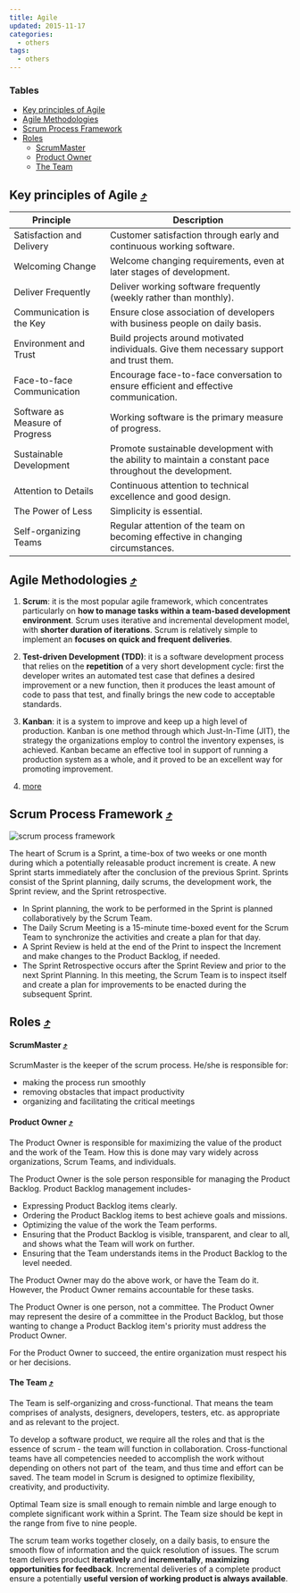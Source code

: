 ```yaml
---
title: Agile
updated: 2015-11-17
categories:
  - others
tags:
  - others
---
```


### Tables

* [Key principles of Agile](#key-principles-of-agile-10548tables)
* [Agile Methodologies](#agile-methodologies-10548tables)
* [Scrum Process Framework](#scrum-process-framework-10548tables)
* [Roles](#roles-10548tables)
  * [ScrumMaster](#scrummaster-10548tables)
  * [Product Owner](#product-wwner-10548tables)
  * [The Team](#the-team-10548tables)

## Key principles of Agile [&#10548;](#tables)

| Principle     | Description |
| --------------|---------------- |
| Satisfaction and Delivery | Customer satisfaction through early and continuous working software. |
| Welcoming Change | Welcome changing requirements, even at later stages of development. |
| Deliver Frequently | Deliver working software frequently (weekly rather than monthly). |
| Communication is the Key | Ensure close association of developers with business people on daily basis. |
| Environment and Trust | Build projects around motivated individuals. Give them necessary support and trust them. |
| Face-to-face Communication | Encourage face-to-face conversation to ensure efficient and effective communication. |
| Software as Measure of Progress | Working software is the primary measure of progress. |
| Sustainable Development | Promote sustainable development with the ability to maintain a constant pace throughout the development. |
| Attention to Details | Continuous attention to technical excellence and good design. |
| The Power of Less | Simplicity is essential. |
| Self-organizing Teams | Regular attention of the team on becoming effective in changing circumstances. |

## Agile Methodologies [&#10548;](#tables)
1. **Scrum**: it is the most popular agile framework, which concentrates particularly on **how to manage tasks within a team-based development environment**. Scrum uses iterative and incremental development model, with **shorter duration of iterations**. Scrum is relatively simple to implement an **focuses on quick and frequent deliveries**.

2. **Test-driven Development (TDD)**: it is a software development process that relies on the **repetition** of a very short development cycle: first the developer writes an automated test case that defines a desired improvement or a new function, then it produces the least amount of code to pass that test, and finally brings the new code to acceptable standards.

3. **Kanban**: it is a system to improve and keep up a high level of production. Kanban is one method through which Just-In-Time (JIT), the strategy the organizations employ to control the inventory expenses, is achieved. Kanban became an effective tool in support of running a production system as a whole, and it proved to be an excellent way for promoting improvement.

4. [more](http://www.tutorialspoint.com/scrum/scrum_overview.htm)

## Scrum Process Framework [&#10548;](#tables)
![scrum process framework](http://www.tutorialspoint.com/scrum/images/scrum_process_framework.jpg)

The heart of Scrum is a Sprint, a time-box of two weeks or one month during which a potentially releasable product increment is create. A new Sprint starts immediately after the conclusion of the previous Sprint. Sprints consist of the Sprint planning, daily scrums, the development work, the Sprint review, and the Sprint retrospective.

* In Sprint planning, the work to be performed in the Sprint is planned collaboratively by the Scrum Team.
* The Daily Scrum Meeting is a 15-minute time-boxed event for the Scrum Team to synchronize the activities and create a plan for that day.
* A Sprint Review is held at the end of the Print to inspect the Increment and make changes to the Product Backlog, if needed.
* The Sprint Retrospective occurs after the Sprint Review and prior to the next Sprint Planning. In this meeting, the Scrum Team is to inspect itself and create a plan for improvements to be enacted during the subsequent Sprint.

## Roles [&#10548;](#tables)

#### ScrumMaster [&#10548;](#tables)
ScrumMaster is the keeper of the scrum process. He/she is responsible for:

* making the process run smoothly
* removing obstacles that impact productivity
* organizing and facilitating the critical meetings

#### Product Owner [&#10548;](#tables)
The Product Owner is responsible for maximizing the value of the product and the work of the Team. How this is done may vary widely across organizations, Scrum Teams, and individuals.

The Product Owner is the sole person responsible for managing the Product Backlog. Product Backlog management includes-

* Expressing Product Backlog items clearly.
* Ordering the Product Backlog items to best achieve goals and missions.
* Optimizing the value of the work the Team performs.
* Ensuring that the Product Backlog is visible, transparent, and clear to all, and shows what the Team will work on further.
* Ensuring that the Team understands items in the Product Backlog to the level needed.

The Product Owner may do the above work, or have the Team do it. However, the Product Owner remains accountable for these tasks.

The Product Owner is one person, not a committee. The Product Owner may represent the desire of a committee in the Product Backlog, but those wanting to change a Product Backlog item's priority must address the Product Owner.

For the Product Owner to succeed, the entire organization must respect his or her decisions.

#### The Team [&#10548;](#tables)
The Team is self-organizing and cross-functional. That means the team comprises of analysts, designers, developers, testers, etc. as appropriate and as relevant to the project.

To develop a software product, we require all the roles and that is the essence of scrum - the team will function in collaboration. Cross-functional teams have all competencies needed to accomplish the work without depending on others not part of  the team, and thus time and effort can be saved. The team model in Scrum is designed to optimize flexibility, creativity, and productivity.

Optimal Team size is small enough to remain nimble and large enough to complete significant work within a Sprint. The Team size should be kept in the range from five to nine people.

The scrum team works together closely, on a daily basis, to ensure the smooth flow of information and the quick resolution of issues. The scrum team delivers product **iteratively** and **incrementally**, **maximizing opportunities for feedback**. Incremental deliveries of a complete product ensure a potentially **useful version of working product is always available**.
